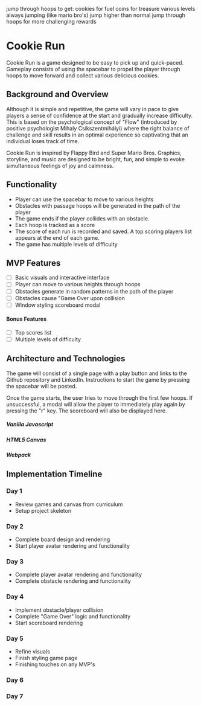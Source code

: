 jump through hoops to get:
cookies for fuel
coins for treasure
various levels
always jumping (like mario bro's)
jump higher than normal
jump through hoops for more challenging rewards

# Cookie Run

Cookie Run is a game designed to be easy to pick up and quick-paced. Gameplay consists of using the spacebar to propel the player through hoops to move forward and collect various delicious cookies. 

## Background and Overview

Although it is simple and repetitive, the game will vary in pace to give players a sense of confidence at the start and gradually increase difficulty. This is based on the psychological concept of "Flow" (introduced by positive psychologist Mihaly Csíkszentmihályi) where the right balance of challenge and skill results in an optimal experience so captivating that an individual loses track of time. 

Cookie Run is inspired by Flappy Bird and Super Mario Bros. Graphics, storyline, and music are designed to be bright, fun, and simple to evoke simultaneous feelings of joy and calmness. 

## Functionality

   - Player can use the spacebar to move to various heights
   - Obstacles with passage hoops will be generated in the path of the player
   - The game ends if the player collides with an obstacle. 
   - Each hoop is tracked as a score
   - The score of each run is recorded and saved. A top scoring players list appears at the end of each game. 
   - The game has multiple levels of difficulty

## MVP Features

   - [ ] Basic visuals and interactive interface
   - [ ] Player can move to various heights through hoops
   - [ ] Obstacles generate in random patterns in the path of the player 
   - [ ] Obstacles cause "Game Over upon collision 
   - [ ] Window styling scoreboard modal
   
#### Bonus Features
   - [ ] Top scores list 
   - [ ] Multiple levels of difficulty

## Architecture and Technologies
  
  The game will consist of a single page with a play button and links to the Github repository and LinkedIn. Instructions to start the game by pressing the spacebar will be posted. 

  Once the game starts, the user tries to move through the first few hoops. If unsuccessful, a modal will allow the player to immediately play again by pressing the "r" key. The scoreboard will also be displayed here. 

  ##### Vanilla Javascript
  ##### HTML5 Canvas
  ##### Webpack

## Implementation Timeline

### Day 1 
  - Review games and canvas from curriculum
  - Setup project skeleton
  
### Day 2
  - Complete board design and rendering
  - Start player avatar rendering and functionality


### Day 3
  - Complete player avatar rendering and functionality
  - Complete obstacle rendering and functionality
  

### Day 4
  - Implement obstacle/player collision
  - Complete "Game Over" logic and functionality
  - Start scoreboard rendering


### Day 5
  - Refine visuals
  - Finish styling game page
  - Finishing touches on any MVP's

### Day 6

### Day 7